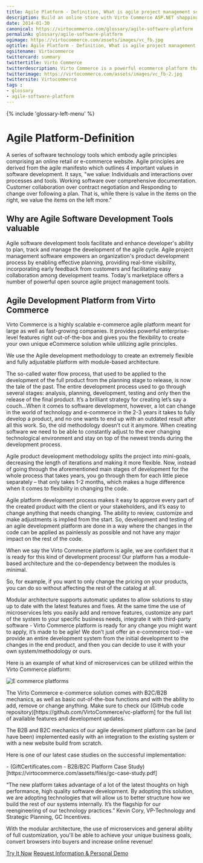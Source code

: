 ```yaml
---
title: Agile Platform - Definition, What is agile project management software and why are Agile Tools valuable?| Glossary Virto Commerce.
description: Build an online store with Virto Commerce ASP.NET shopping cart software. Benefit from an open source shopping cart software that has every feature you need.
date: 2014-01-30
canonical: https://virtocommerce.com/glossary/agile-software-platform
permalink: glossary/agile-software-platform
ogimage: https://virtocommerce.com/assets/images/vc_fb.jpg
ogtitle: Agile Platform - Definition, What is agile project management software and why are Agile Tools valuable?| Glossary Virto Commerce.
ogsitename: Virtocommerce
twittercard: summary
twittertitle: Virto Commerce
twitterdescription: Virto Commerce is a powerful ecommerce platform that includes everything you need to create an online store and sell online. Try it free with Free Community License
twitterimage: https://virtocommerce.com/assets/images/vc_fb-2.jpg
twittersite: Virtocommerce
tags : 
- glossary
- agile-software-platform
---
```

<div class="business-features clearfix __responsive">
	{% include 'glossary-left-menu' %}
	<div class="business-cnt">
		<div class="head __cart">
			<h1 class="title">Agile Platform-Definition</h1>
		</div>
		<p class="text">A series of software technology tools which embody agile principles comprising an online retail or e-commerce website. Agile principles are derived from the agile manifesto which outlines 4 important values in software development. It says, "we value: Individuals and interactions over processes and tools. Working software over comprehensive documentation. Customer collaboration over contract negotiation and Responding to change over following a plan. That is, while there is value in the items on the right, we value the items on the left more."</p>
		<h2 class="sub-title">Why are Agile Software Development Tools valuable</h2>
		<p class="text">Agile software development tools facilitate and enhance developer's ability to plan, track and manage the development of the agile cycle. Agile project management software empowers an organization's product development process by enabling effective planning, providing real-time visibility, incorporating early feedback from customers and facilitating easy collaboration among development teams. Today's marketplace offers a number of powerful open source agile project management tools.</p>
        <h2 class="sub-title">Agile Development Platform from Virto Commerce</h2>
        <p class="text">Virto Commerce is a highly scalable e-commerce agile platform meant for large as well as fast-growing companies. It provides powerful enterprise-level features right out-of-the-box and gives you the flexibility to create your own unique eCommerce solution while utilizing agile principles.</p>
        <p class="text">We use the Agile development methodology to create an extremely flexible and fully adjustable platform with module-based architecture.</p>
        <p class="text">The so-called water flow process, that used to be applied to the development of the full product from the planning stage to release, is now the tale of the past. The entire development process used to go through several stages: analysis, planning, development, testing and only then the release of the final product. It’s a brilliant strategy for creating let’s say a couch…When it comes to software development, however, a lot can change in the world of technology and e-commerce in the 2-3 years it takes to fully develop a product, and no one wants to end up with an outdated result after all this work. So, the old methodology doesn’t cut it anymore. When creating software we need to be able to constantly adjust to the ever changing technological environment and stay on top of the newest trends during the development process.</p>
        <p class="text">Agile product development methodology splits the project into mini-goals, decreasing the length of iterations and making it more flexible. Now, instead of going through the aforementioned main stages of development for the whole process that takes years, you go through them for each little piece separately – that only takes 1-2 months, which makes a huge difference when it comes to flexibility in changing the code.</p>
        <p class="text">Agile platform development process makes it easy to approve every part of the created product with the client or your stakeholders, and it’s easy to change anything that needs changing. The ability to review, customize and make adjustments is implied from the start. So, development and testing of an agile development platform are done in a way where the changes in the code can be applied as painlessly as possible and not have any major impact on the rest of the code.</p>
        <p class="text">When we say the Virto Commerce platform is agile, we are confident that it is ready for this kind of development process! Our platform has a module-based architecture and the co-dependency between the modules is minimal.</p>
        <p class="text">So, for example, if you want to only change the pricing on your products, you can do so without affecting the rest of the catalog at all. </p>
        <p class="text">Modular architecture supports automatic updates to allow solutions to stay up to date with the latest features and fixes. At the same time the use of microservices lets you easily add and remove features, customize any part of the system to your specific business needs, integrate it with third-party software - Virto Commerce platform is ready for any change you might want to apply, it’s made to be agile! We don’t just offer an e-commerce tool – we provide an entire development system from the initial development to the changes in the end product, and then you can decide to use it with your own system/methodology or ours.</p>
        <p class="text">Here is an example of what kind of microservices can be utilized within the Virto Commerce platform:</p>
        <img alt="E commerce platforms" src="assets/images/features/architecture-circle.png" />
        <p class="text">The Virto Commerce e-commerce solution comes with B2C/B2B mechanics, as well as basic out-of-the-box functions and with the ability to add, remove or change anything. Make sure to check our (GitHub code repository)[https://github.com/VirtoCommerce/vc-platform] for the full list of available features and development updates.</p>
        <p class="text">The B2B and B2C mechanics of our agile development platform can be (and have been) implemented easily with an integration to the existing system or with a new website build from scratch.</p>
        <p class="text">Here is one of our latest case studies on the successful implementation:</p>
        <p class="text">-	(GiftCertificates.com  - B2B/B2C Platform Case Study)[https://virtocommerce.com/assets/files/gc-case-study.pdf]</p>
        <p class="text">“The new platform takes advantage of a lot of the latest thoughts on high performance, high quality software development. By adopting this solution, we are adopting technologies that will allow us to better structure how we build the rest of our systems internally. It’s the flagship for our reengineering of our technology practices.” Kevin Cory, VP-Technology and Strategic Planning, GC Incentives.</p>
        <p class="text">With the modular architecture, the use of microservices and general ability of full customization, you'll be able to achieve your unique business goals, convert browsers into buyers and increase online revenue!</p>
		<div class="buttons">
			<a class="button fill" href="/try-now">Try It Now</a>
			<a class="button fill" href="/contact-us">Request Information & Personal Demo</a>
		</div>
	</div>
</div>
